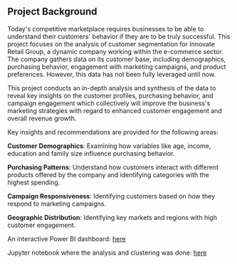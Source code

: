 ## Project Background
Today's competitive marketplace requires businesses to be able to understand their customers' behavior if they are to be truly successful. This project focuses on the analysis of customer segmentation for Innovate Retail Group, a dynamic company working within the e-commerce sector. The company gathers data on its customer base, including demographics, purchasing behavior, engagement with marketing campaigns, and product preferences. However, this data has not been fully leveraged until now.

This project conducts an in-depth analysis and synthesis of the data to reveal key insights on the customer profiles, purchasing behavior, and campaign engagement which collectively will improve the business's marketing strategies with regard to enhanced customer engagement and overall revenue growth.

Key insights and recommendations are provided for the following areas:

  **Customer Demographics**: Examining how variables like age, income, education and family size influence purchasing behavior.
  
  **Purchasing Patterns**: Understand how customers interact with different products offered by the company and identifying categories with the highest spending.
  
  **Campaign Responsiveness**: Identifying customers based on how they respond to marketing campaigns.
  
  **Geographic Distribution**: Identifying key markets and regions with high customer engagement.
  
An interactive Power BI dashboard: [here](https://github.com/Catherinedataa/customer-segmentation-analysis/blob/master/customer-segmentation.pbix) 

Jupyter notebook where the analysis and clustering was done: [here](https://github.com/Catherinedataa/customer-segmentation-analysis/blob/master/customer_personality.ipynb)

